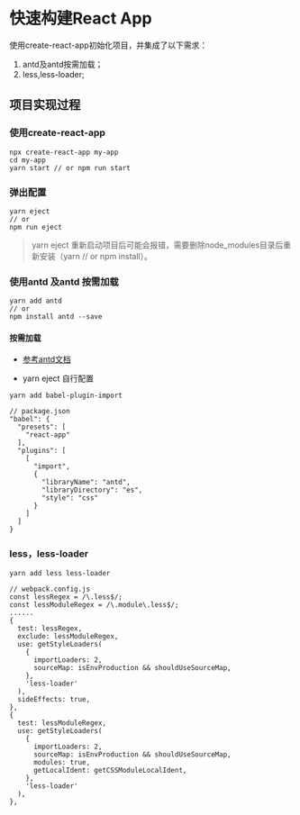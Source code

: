 # 快速构建React App

使用create-react-app初始化项目，并集成了以下需求：

1. antd及antd按需加载；
2. less,less-loader;

## 项目实现过程

### 使用create-react-app
```
npx create-react-app my-app
cd my-app
yarn start // or npm run start
```

### 弹出配置

```
yarn eject
// or
npm run eject
```

> yarn eject 重新启动项目后可能会报错，需要删除node_modules目录后重新安装（yarn // or npm install）。

### 使用antd 及antd 按需加载

```
yarn add antd
// or
npm install antd --save
```

#### 按需加载

- [参考antd文档](https://ant.design/docs/react/use-with-create-react-app-cn#%E9%AB%98%E7%BA%A7%E9%85%8D%E7%BD%AE)

- yarn eject 自行配置

```
yarn add babel-plugin-import

// package.json
"babel": {
  "presets": [
    "react-app"
  ],
  "plugins": [
    [
      "import",
      {
        "libraryName": "antd",
        "libraryDirectory": "es",
        "style": "css"
      }
    ]
  ]
}
```

### less，less-loader

```
yarn add less less-loader

// webpack.config.js
const lessRegex = /\.less$/;
const lessModuleRegex = /\.module\.less$/;
......
{
  test: lessRegex,
  exclude: lessModuleRegex,
  use: getStyleLoaders(
    {
      importLoaders: 2,
      sourceMap: isEnvProduction && shouldUseSourceMap,
    },
    'less-loader'
  ),
  sideEffects: true,
},
{
  test: lessModuleRegex,
  use: getStyleLoaders(
    {
      importLoaders: 2,
      sourceMap: isEnvProduction && shouldUseSourceMap,
      modules: true,
      getLocalIdent: getCSSModuleLocalIdent,
    },
    'less-loader'
  ),
},
```
